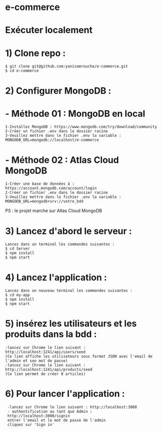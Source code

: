 # e-commerce
# Exécuter localement

# 1) Clone repo : 

    $ git clone git@github.com:yanisamrouche/e-commerce.git
    $ cd e-commerce

# 2) Configurer MongoDB : 
 
 # - Méthode 01 : MongoDB en local
    1-Installez MongoDB : https://www.mongodb.com/try/download/community
    2-Créer un fichier .env dans le dossier racine
    3-Veuillez mettre dans le fichier .env la variable : MONGODB_URL=mongodb://localhost/e-commerce
 
 # - Méthode 02 : Atlas Cloud MongoDB
    1-Créer une base de données à : https://account.mongodb.com/account/login
    2-Créer un fichier .env dans le dossier racine
    3-Veuillez mettre dans le fichier .env la variable : MONGODB_URL=mongodb+srv://votre_bdd
 PS : le projet marche sur Atlas Cloud MongoDB   
 
 # 3) Lancez d'abord le serveur : 
    Lancez dans un terminal les commandes suivantes : 
    $ cd Server
    $ npm install
    $ npm start
 
 
 # 4) Lancez l'application : 
    Lancez dans un nouveau terminal les commandes suivantes : 
    $ cd my-app
    $ npm install
    $ npm start
 
 
 # 5) insérez les utilisateurs et les produits dans la bdd :
    -lancez sur Chrome le lien suivant : http://localhost:1241/api/users/seed
    (Ce lien affiche les utilisateurs sous format JSON avec l'email de l'admin et son mot de passe)
    -lancez sur Chrome le lien suivant : http://localhost:1241/api/products/seed
    (Ce lien permet de créer 8 articles)
    
 # 6) Pour lancer l'application :
     -lancez sur Chrome le lien suivant : http://localhost:3000
     - authentification au tant que Admin : 
     http://localhost:3000/signin 
     entrer l'email et le mot de passe de l'admin 
     cliquez sur 'Sign in'
    
    
 
